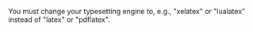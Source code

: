 You must change your typesetting engine to, e.g., "xelatex" or "lualatex" instead of "latex" or "pdflatex".